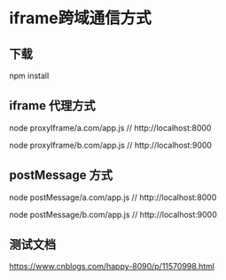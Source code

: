 # iframe跨域通信方式

## 下载

npm install

## iframe 代理方式

node proxyIframe/a.com/app.js // http://localhost:8000

node proxyIframe/b.com/app.js // http://localhost:9000

## postMessage 方式

node postMessage/a.com/app.js // http://localhost:8000

node postMessage/b.com/app.js // http://localhost:9000

## 测试文档

https://www.cnblogs.com/happy-8090/p/11570998.html